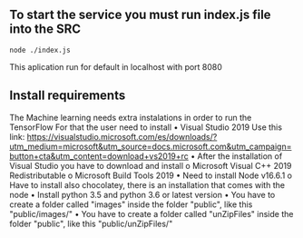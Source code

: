 
## To start the service you must run index.js file into the SRC
`node ./index.js`

This aplication run for default in localhost with port 8080

## Install requirements
The Machine learning needs extra instalations in order to run the TensorFlow
For that the user need to install 
•	Visual Studio 2019
                Use this link:
                https://visualstudio.microsoft.com/es/downloads/?utm_medium=microsoft&utm_source=docs.microsoft.com&utm_campaign=button+cta&utm_content=download+vs2019+rc
•	After the installation of Visual Studio you have to download and install 
o	Microsoft Visual C++ 2019 Redistributable
o	Microsoft Build Tools 2019
•	Need to install Node v16.6.1
o	Have to install also chocolatey, there is an installation that comes with the node
•	Install python 3.5 and python 3.6 or latest version
•       You have to create a folder called "images" inside the folder "public", like this "public/images/"
•       You have to create a folder called "unZipFiles" inside the folder "public", like this "public/unZipFiles/"
